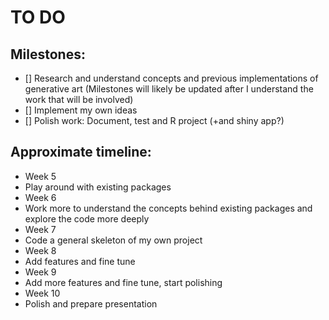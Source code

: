 TO DO
========


## Milestones: 

- [] Research and understand concepts and previous implementations of generative art (Milestones will likely be updated after I understand the work that will be involved)
- [] Implement my own ideas 
- [] Polish work: Document, test and R project (+and shiny app?)


## Approximate timeline: 

- Week 5
 - Play around with existing packages
- Week 6 
 - Work more to understand the concepts behind existing packages and explore the code more deeply
- Week 7 
 - Code a general skeleton of my own project
- Week 8 
 - Add features and fine tune 
- Week 9 
 - Add more features and fine tune, start polishing 
- Week 10 
 - Polish and prepare presentation
